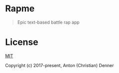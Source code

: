 [circleci status]: https://circleci.com/gh/onelastjedi/rapme.svg?style=shield&circle-token=:circle-token

# Rapme

> Epic text-based battle rap app

# License

[MIT](http://opensource.org/licenses/MIT)

Copyright (c) 2017-present, Anton (Christian) Denner
